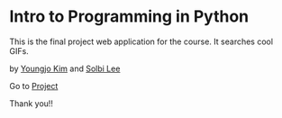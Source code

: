 # Intro to Programming in Python

This is the final project web application for the course. It searches cool GIFs. 

by [Youngjo Kim](https://www.linkedin.com/in/young-jo-kim-4377559)
and [Solbi Lee](https://www.linkedin.com/in/solbi-lee-8610a1107)

Go to [Project](http://cbs-ipp-g6.herokuapp.com/)

Thank you!!
